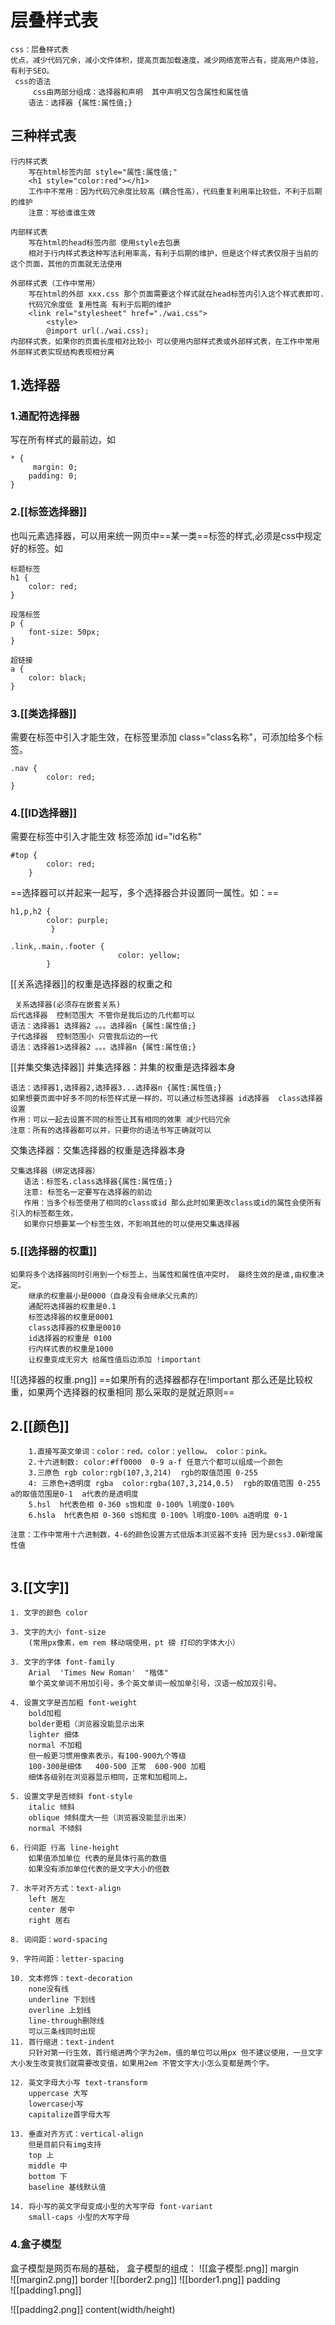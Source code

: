 # 层叠样式表
```
css：层叠样式表
优点，减少代码冗余，减小文件体积，提高页面加载速度，减少网络宽带占有，提高用户体验，有利于SEO。
 css的语法
     css由两部分组成：选择器和声明  其中声明又包含属性和属性值
    语法：选择器 {属性:属性值;}
```
## 三种样式表
```
行内样式表
    写在html标签内部 style="属性:属性值;"  
    <h1 style="color:red"></h1>
    工作中不常用：因为代码冗余度比较高（耦合性高），代码重复利用率比较低，不利于后期的维护
    注意：写给谁谁生效
    
内部样式表
    写在html的head标签内部 使用style去包裹
    相对于行内样式表这种写法利用率高，有利于后期的维护，但是这个样式表仅限于当前的这个页面，其他的页面就无法使用
    
外部样式表（工作中常用）
    写在html的外部 xxx.css 那个页面需要这个样式就在head标签内引入这个样式表即可.
    代码冗余度低 复用性高 有利于后期的维护
    <link rel="stylesheet" href="./wai.css">
        <style>
        @import url(./wai.css);
内部样式表，如果你的页面长度相对比较小 可以使用内部样式表或外部样式表，在工作中常用外部样式表实现结构表现相分离
```
## 1.选择器
### 1.通配符选择器
写在所有样式的最前边，如
```
* {
     margin: 0;
    padding: 0;
}
```
### 2.[[标签选择器]]
也叫元素选择器，可以用来统一网页中==某一类==标签的样式,必须是css中规定好的标签。如
```
标题标签
h1 {
    color: red;
}

段落标签
p {
    font-size: 50px;
}

超链接
a {
    color: black;
}
```
### 3.[[类选择器]]
需要在标签中引入才能生效，在标签里添加 class="class名称"，可添加给多个标签。
```
.nav {
        color: red;
}
```
### 4.[[ID选择器]]
需要在标签中引入才能生效  标签添加 id="id名称"
```
#top {
        color: red;
    }
```
==选择器可以并起来一起写，多个选择器合并设置同一属性。如：==
```
h1,p,h2 {
		color: purple;
		 }
		 
.link,.main,.footer {
					    color: yellow;
	    } 
```

 [[关系选择器]]的权重是选择器的权重之和
```
 关系选择器(必须存在嵌套关系)
后代选择器  控制范围大 不管你是我后边的几代都可以
语法：选择器1 选择器2 。。。选择器n {属性:属性值;}
子代选择器  控制范围小 只管我后边的一代
语法：选择器1>选择器2 。。。选择器n {属性:属性值;}
```
 [[并集交集选择器]]
并集选择器：并集的权重是选择器本身
 ```
语法：选择器1,选择器2,选择器3...选择器n {属性:属性值;}
如果想要页面中好多不同的标签样式是一样的，可以通过标签选择器 id选择器  class选择器设置
作用：可以一起去设置不同的标签让其有相同的效果 减少代码冗余 
注意：所有的选择器都可以并，只要你的语法书写正确就可以
```
 交集选择器：交集选择器的权重是选择器本身
 ```
交集选择器（绑定选择器）
    语法：标签名.class选择器{属性:属性值;}
    注意: 标签名一定要写在选择器的前边
    作用：当多个标签使用了相同的class或id 那么此时如果更改class或id的属性会使所有引入的标签都生效，
    如果你只想要某一个标签生效，不影响其他的可以使用交集选择器
```
  
  
### 5.[[选择器的权重]]
```
如果将多个选择器同时引用到一个标签上，当属性和属性值冲突时， 最终生效的是谁,由权重决定。
	继承的权重最小是0000（自身没有会继承父元素的）
    通配符选择器的权重是0.1
    标签选择器的权重是0001
    class选择器的权重是0010
    id选择器的权重是 0100
    行内样式表的权重是1000
    让权重变成无穷大 给属性值后边添加 !important
```
![[选择器的权重.png]]
==如果所有的选择器都存在!important 那么还是比较权重，如果两个选择器的权重相同 那么采取的是就近原则==


## 2.[[颜色]]
```	
	1.直接写英文单词：color：red。color：yellow。 color：pink。
	2.十六进制数: color:#ff0000  0-9 a-f 任意六个都可以组成一个颜色
	3.三原色 rgb color:rgb(107,3,214)  rgb的取值范围 0-255
	4: 三原色+透明度 rgba  color:rgba(107,3,214,0.5)  rgb的取值范围 0-255  a的取值范围是0-1  a代表的是透明度
    5.hsl  h代表色相 0-360 s饱和度 0-100% l明度0-100%
    6.hsla  h代表色相 0-360 s饱和度 0-100% l明度0-100% a透明度 0-1

注意：工作中常用十六进制数，4-6的颜色设置方式低版本浏览器不支持 因为是css3.0新增属性值


```
## 3.[[文字]]
```
1. 文字的颜色 color

3. 文字的大小 font-size
	(常用px像素，em rem 移动端使用，pt 磅 打印的字体大小）
	
3. 文字的字体 font-family
	Arial  'Times New Roman'  "楷体"
	单个英文单词不用加引号，多个英文单词一般加单引号，汉语一般加双引号。
	
4. 设置文字是否加粗 font-weight
	bold加粗
	bolder更粗（浏览器没能显示出来
	lighter 细体  
	normal 不加粗
	但一般更习惯用像素表示，有100-900九个等级
	100-300是细体   400-500 正常  600-900 加粗
	细体各级别在浏览器显示相同，正常和加粗同上。
	
5. 设置文字是否倾斜 font-style
	italic 倾斜 
	oblique 倾斜度大一些（浏览器没能显示出来） 
	normal 不倾斜
	
6. 行间距 行高 line-height
	如果值添加单位 代表的是具体行高的数值  
	如果没有添加单位代表的是文字大小的倍数

7. 水平对齐方式：text-align
	left 居左
	center 居中
	right 居右
	
8. 词间距：word-spacing
	
9. 字符间距：letter-spacing
	
10. 文本修饰：text-decoration
	none没有线 
	underline 下划线 
	overline 上划线 
	line-through删除线  
	可以三条线同时出现
11. 首行缩进：text-indent
	只针对第一行生效，首行缩进两个字为2em，值的单位可以用px 但不建议使用，一旦文字大小发生改变我们就需要改变值，如果用2em 不管文字大小怎么变都是两个字。
	
12. 英文字母大小写 text-transform
	uppercase 大写 
	lowercase小写  
	capitalize首字母大写
	
13. 垂直对齐方式：vertical-align
	但是目前只有img支持   
	top 上 
	middle 中  
	bottom 下 
	baseline 基线默认值
	
14. 将小写的英文字母变成小型的大写字母 font-variant
	small-caps 小型的大写字母

```
### 4.盒子模型
盒子模型是网页布局的基础，
盒子模型的组成：
![[盒子模型.png]]
margin  
![[margin2.png]]
border 
![[border2.png]]
![[border1.png]]
padding  
![[padding1.png]]

![[padding2.png]]
content(width/height)
